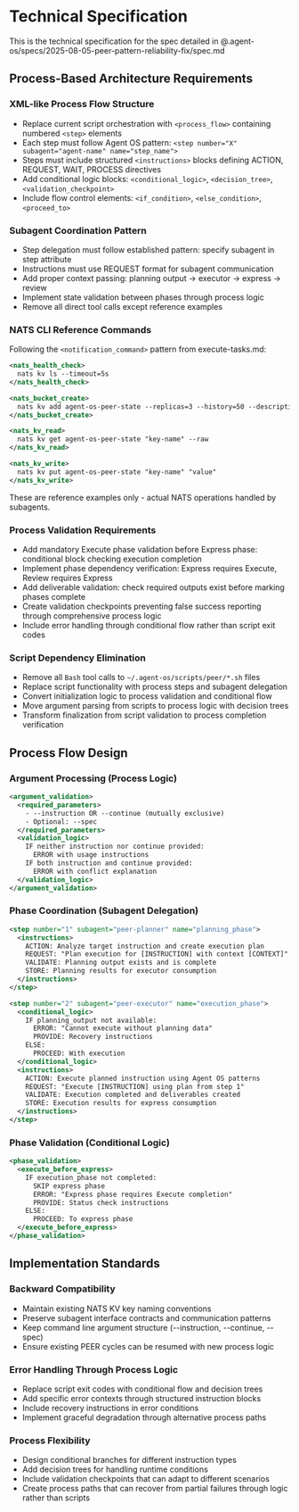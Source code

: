 # Technical Specification

This is the technical specification for the spec detailed in @.agent-os/specs/2025-08-05-peer-pattern-reliability-fix/spec.md

## Process-Based Architecture Requirements

### XML-like Process Flow Structure
- Replace current script orchestration with `<process_flow>` containing numbered `<step>` elements
- Each step must follow Agent OS pattern: `<step number="X" subagent="agent-name" name="step_name">`
- Steps must include structured `<instructions>` blocks defining ACTION, REQUEST, WAIT, PROCESS directives
- Add conditional logic blocks: `<conditional_logic>`, `<decision_tree>`, `<validation_checkpoint>`
- Include flow control elements: `<if_condition>`, `<else_condition>`, `<proceed_to>`

### Subagent Coordination Pattern
- Step delegation must follow established pattern: specify subagent in step attribute
- Instructions must use REQUEST format for subagent communication
- Add proper context passing: planning output → executor → express → review
- Implement state validation between phases through process logic
- Remove all direct tool calls except reference examples

### NATS CLI Reference Commands
Following the `<notification_command>` pattern from execute-tasks.md:

```xml
<nats_health_check>
  nats kv ls --timeout=5s
</nats_health_check>

<nats_bucket_create>
  nats kv add agent-os-peer-state --replicas=3 --history=50 --description="PEER pattern state storage"
</nats_bucket_create>

<nats_kv_read>
  nats kv get agent-os-peer-state "key-name" --raw
</nats_kv_read>

<nats_kv_write>
  nats kv put agent-os-peer-state "key-name" "value"
</nats_kv_write>
```

These are reference examples only - actual NATS operations handled by subagents.

### Process Validation Requirements
- Add mandatory Execute phase validation before Express phase: conditional block checking execution completion
- Implement phase dependency verification: Express requires Execute, Review requires Express  
- Add deliverable validation: check required outputs exist before marking phases complete
- Create validation checkpoints preventing false success reporting through comprehensive process logic
- Include error handling through conditional flow rather than script exit codes

### Script Dependency Elimination
- Remove all `Bash` tool calls to `~/.agent-os/scripts/peer/*.sh` files
- Replace script functionality with process steps and subagent delegation
- Convert initialization logic to process validation and conditional flow
- Move argument parsing from scripts to process logic with decision trees
- Transform finalization from script validation to process completion verification

## Process Flow Design

### Argument Processing (Process Logic)
```xml
<argument_validation>
  <required_parameters>
    - --instruction OR --continue (mutually exclusive)
    - Optional: --spec
  </required_parameters>
  <validation_logic>
    IF neither instruction nor continue provided:
      ERROR with usage instructions
    IF both instruction and continue provided:
      ERROR with conflict explanation
  </validation_logic>
</argument_validation>
```

### Phase Coordination (Subagent Delegation)
```xml
<step number="1" subagent="peer-planner" name="planning_phase">
  <instructions>
    ACTION: Analyze target instruction and create execution plan
    REQUEST: "Plan execution for [INSTRUCTION] with context [CONTEXT]"
    VALIDATE: Planning output exists and is complete
    STORE: Planning results for executor consumption
  </instructions>
</step>

<step number="2" subagent="peer-executor" name="execution_phase">
  <conditional_logic>
    IF planning_output not available:
      ERROR: "Cannot execute without planning data"
      PROVIDE: Recovery instructions
    ELSE:
      PROCEED: With execution
  </conditional_logic>
  <instructions>
    ACTION: Execute planned instruction using Agent OS patterns
    REQUEST: "Execute [INSTRUCTION] using plan from step 1"
    VALIDATE: Execution completed and deliverables created
    STORE: Execution results for express consumption
  </instructions>
</step>
```

### Phase Validation (Conditional Logic)
```xml
<phase_validation>
  <execute_before_express>
    IF execution_phase not completed:
      SKIP express phase
      ERROR: "Express phase requires Execute completion"
      PROVIDE: Status check instructions
    ELSE:
      PROCEED: To express phase
  </execute_before_express>
</phase_validation>
```

## Implementation Standards

### Backward Compatibility
- Maintain existing NATS KV key naming conventions
- Preserve subagent interface contracts and communication patterns  
- Keep command line argument structure (--instruction, --continue, --spec)
- Ensure existing PEER cycles can be resumed with new process logic

### Error Handling Through Process Logic
- Replace script exit codes with conditional flow and decision trees
- Add specific error contexts through structured instruction blocks
- Include recovery instructions in error conditions
- Implement graceful degradation through alternative process paths

### Process Flexibility
- Design conditional branches for different instruction types
- Add decision trees for handling runtime conditions
- Include validation checkpoints that can adapt to different scenarios  
- Create process paths that can recover from partial failures through logic rather than scripts